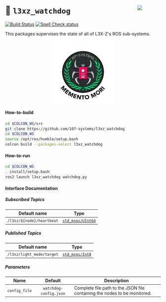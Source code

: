 <a href="https://107-systems.org/"><img align="right" src="https://raw.githubusercontent.com/107-systems/.github/main/logo/107-systems.png" width="15%"></a>
:floppy_disk: `l3xz_watchdog`
==============================
[![Build Status](https://github.com/107-systems/l3xz_watchdog/actions/workflows/ros2.yml/badge.svg)](https://github.com/107-systems/l3xz_watchdog/actions/workflows/ros2.yml)
[![Spell Check status](https://github.com/107-systems/l3xz_watchdog/actions/workflows/spell-check.yml/badge.svg)](https://github.com/107-systems/l3xz_watchdog/actions/workflows/spell-check.yml)

This packages supervises the state of all of L3X-Z's ROS sub-systems.

<p align="center">
  <a href="https://github.com/107-systems/l3xz"><img src="https://raw.githubusercontent.com/107-systems/.github/main/logo/l3xz-logo-memento-mori-github.png" width="40%"></a>
</p>

#### How-to-build
```bash
cd $COLCON_WS/src
git clone https://github.com/107-systems/l3xz_watchdog
cd $COLCON_WS
source /opt/ros/humble/setup.bash
colcon build --packages-select l3xz_watchdog
```

#### How-to-run
```bash
cd $COLCON_WS
. install/setup.bash
ros2 launch l3xz_watchdog watchdog.py
```

#### Interface Documentation
##### Subscribed Topics
|        Default name       |                                       Type                                  |
|:-------------------------:|:----------------------------------------------------------------------------:|
| `/l3xz/${node}/heartbeat` | [`std_msgs/UInt64`](https://docs.ros2.org/foxy/api/std_msgs/msg/UInt64.html) |

##### Published Topics
|        Default name       |                                   Type                                   |
|:-------------------------:|:------------------------------------------------------------------------:|
| `/l3xz/light_mode/target` | [`std_msgs/Int8`](https://docs.ros2.org/foxy/api/std_msgs/msg/Int8.html) |

##### Parameters
|      Name      |         Default         | Description                                                               |
|:--------------:|:-----------------------:|---------------------------------------------------------------------------|
| `config_file` | `watchdog-config.json`  | Complete file path to the JSON file containing the nodes to be monitored. |
